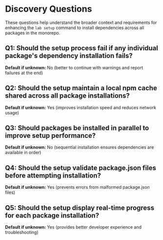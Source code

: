 # Discovery Questions

These questions help understand the broader context and requirements for enhancing the `lab setup` command to install dependencies across all packages in the monorepo.

## Q1: Should the setup process fail if any individual package's dependency installation fails?
**Default if unknown:** No (better to continue with warnings and report failures at the end)

## Q2: Should the setup maintain a local npm cache shared across all package installations?
**Default if unknown:** Yes (improves installation speed and reduces network usage)

## Q3: Should packages be installed in parallel to improve setup performance?
**Default if unknown:** No (sequential installation ensures dependencies are available in order)

## Q4: Should the setup validate package.json files before attempting installation?
**Default if unknown:** Yes (prevents errors from malformed package.json files)

## Q5: Should the setup display real-time progress for each package installation?
**Default if unknown:** Yes (provides better developer experience and troubleshooting)